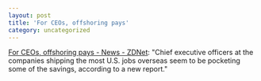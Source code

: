 ```yaml
---
layout: post
title: 'For CEOs, offshoring pays'
category: uncategorized
---
```


[For CEOs, offshoring pays - News - ZDNet](http://zdnet.com.com/2100-1104-5331845.html): "Chief executive officers at the companies shipping the most U.S. jobs overseas seem to be pocketing some of the savings, according to a new report."
